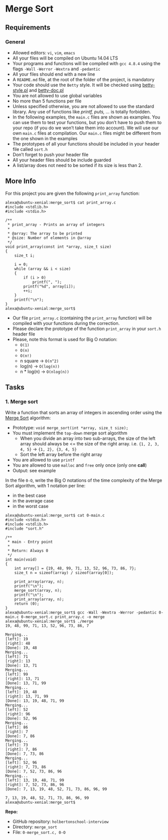 
<!DOCTYPE html>
<html lang="en">
  <body>
  <h1>Merge Sort</h1>
  <div class="panel-body text-justify">
    <h2>Requirements</h2>

<h3>General</h3>

<ul>
<li>Allowed editors: <code>vi</code>, <code>vim</code>, <code>emacs</code></li>
<li>All your files will be compiled on Ubuntu 14.04 LTS</li>
<li>Your programs and functions will be compiled with <code>gcc 4.8.4</code> using the flags <code>-Wall</code> <code>-Werror</code> <code>-Wextra</code> and <code>-pedantic</code></li>
<li>All your files should end with a new line</li>
<li>A <code>README.md</code> file, at the root of the folder of the project, is mandatory</li>
<li>Your code should use the <code>Betty</code> style. It will be checked using <a href="https://github.com/hs-hq/Betty/blob/master/betty-style.pl" title="betty-style.pl" target="_blank">betty-style.pl</a> and <a href="https://github.com/hs-hq/Betty/blob/master/betty-doc.pl" title="betty-doc.pl" target="_blank">betty-doc.pl</a></li>
<li>You are not allowed to use global variables</li>
<li>No more than 5 functions per file</li>
<li>Unless specified otherwise, you are not allowed to use the standard library. Any use of functions like <em>printf, puts, &hellip;</em> is totally forbidden.</li>
<li>In the following examples, the <code>main.c</code> files are shown as examples. You can use them to test your functions, but you don&rsquo;t have to push them to your repo (if you do we won&rsquo;t take them into account). We will use our own <code>main.c</code> files at compilation. Our <code>main.c</code> files might be different from the one shown in the examples</li>
<li>The prototypes of all your functions should be included in your header file called <code>sort.h</code></li>
<li>Don&rsquo;t forget to push your header file</li>
<li>All your header files should be include guarded</li>
<li>A list/array does not need to be sorted if its size is less than 2.</li>
</ul>

<h2>More Info</h2>

<p>For this project you are given the following <code>print_array</code> function:</p>

<pre><code>alexa@ubuntu-xenial:merge_sort$ cat print_array.c
#include &lt;stdlib.h&gt;
#include &lt;stdio.h&gt;

/**
 * print_array - Prints an array of integers
 *
 * @array: The array to be printed
 * @size: Number of elements in @array
 */
void print_array(const int *array, size_t size)
{
    size_t i;

    i = 0;
    while (array &amp;&amp; i &lt; size)
    {
        if (i &gt; 0)
            printf(&quot;, &quot;);
        printf(&quot;%d&quot;, array[i]);
        ++i;
    }
    printf(&quot;\n&quot;);
}
alexa@ubuntu-xenial:merge_sort$
</code></pre>

<ul>
<li>Our file <code>print_array.c</code> (containing the <code>print_array</code> function) will be compiled with your functions during the correction.</li>
<li>Please declare the prototype of the function <code>print_array</code> in your <code>sort.h</code> header file</li>
<li>Please, note this format is used for Big O notation:<br>

<ul>
<li><code>O(1)</code></li>
<li><code>O(n)</code></li>
<li><code>O(n!)</code></li>
<li>n square -&gt; <code>O(n^2)</code></li>
<li>log(n) -&gt; <code>O(log(n))</code></li>
<li>n * log(n) -&gt; <code>O(nlog(n))</code></li>
</ul></li>
</ul>

  </div>
</div>
        </div>
      </div>
    </div>

<h2 id="task-container" class="gap">Tasks</h2>
  
  <div class="col-sm-12 col-md-12 col-lg-8 xol-xl-9">
      <div data-role="task21129" data-position="36" id="task-num-0">
        <div class="panel panel-default task-card " id="task-21129">

  <div class="panel-heading panel-heading-actions">
    <h3 class="panel-title">
      1. Merge sort
    </h3>

  </div>

  <div class="panel-body">

<!-- Progress vs Score -->

<!-- Task Body -->
<p>Write a function that sorts an array of integers in ascending order using the <a href="https://en.wikipedia.org/wiki/Merge_sort" title="Merge Sort" target="_blank">Merge Sort</a> algorithm:</p>

<ul>
<li>Prototype: <code>void merge_sort(int *array, size_t size);</code></li>
<li>You must implement the <code>top-down</code> merge sort algorithm

<ul>
<li>When you divide an array into two sub-arrays, the size of the left array should always be &lt;= the size of the right array. i.e. <code>{1, 2, 3, 4, 5}</code> -&gt; <code>{1, 2}, {3, 4, 5}</code></li>
<li> Sort the left array before the right array</li>
</ul></li>
<li>You are allowed to use <code>printf</code></li>
<li>You are allowed to use <code>malloc</code> and <code>free</code> only once (only one <strong>call</strong>)</li>
<li>Output: see example</li>
</ul>

<p>In the file <code>0-O</code>, write the Big O notations of the time complexity of the Merge Sort algorithm, with 1 notation per line:</p>

<ul>
<li>in the best case</li>
<li>in the average case</li>
<li>in the worst case</li>
</ul>

<pre><code>alexa@ubuntu-xenial:merge_sort$ cat 0-main.c
#include &lt;stdio.h&gt;
#include &lt;stdlib.h&gt;
#include &quot;sort.h&quot;

/**
 * main - Entry point
 *
 * Return: Always 0
 */
int main(void)
{
    int array[] = {19, 48, 99, 71, 13, 52, 96, 73, 86, 7};
    size_t n = sizeof(array) / sizeof(array[0]);

    print_array(array, n);
    printf(&quot;\n&quot;);
    merge_sort(array, n);
    printf(&quot;\n&quot;);
    print_array(array, n);
    return (0);
}
alexa@ubuntu-xenial:merge_sort$ gcc -Wall -Wextra -Werror -pedantic 0-main.c 0-merge_sort.c print_array.c -o merge
alexa@ubuntu-xenial:merge_sort$ ./merge
19, 48, 99, 71, 13, 52, 96, 73, 86, 7

Merging...
[left]: 19
[right]: 48
[Done]: 19, 48
Merging...
[left]: 71
[right]: 13
[Done]: 13, 71
Merging...
[left]: 99
[right]: 13, 71
[Done]: 13, 71, 99
Merging...
[left]: 19, 48
[right]: 13, 71, 99
[Done]: 13, 19, 48, 71, 99
Merging...
[left]: 52
[right]: 96
[Done]: 52, 96
Merging...
[left]: 86
[right]: 7
[Done]: 7, 86
Merging...
[left]: 73
[right]: 7, 86
[Done]: 7, 73, 86
Merging...
[left]: 52, 96
[right]: 7, 73, 86
[Done]: 7, 52, 73, 86, 96
Merging...
[left]: 13, 19, 48, 71, 99
[right]: 7, 52, 73, 86, 96
[Done]: 7, 13, 19, 48, 52, 71, 73, 86, 96, 99

7, 13, 19, 48, 52, 71, 73, 86, 96, 99
alexa@ubuntu-xenial:merge_sort$
</code></pre>

  </div>

  <div class="list-group">
    <!-- Task URLs -->

<!-- Technical information -->
<div class="list-group-item">
<p><strong>Repo:</strong></p>
<ul>
    <li>GitHub repository: <code>holbertonschool-interview</code></li>
    <li>Directory: <code>merge_sort</code></li>
    <li>File: <code>0-merge_sort.c, 0-O</code></li>
</ul>
</div>

<!-- Self-paced manual review -->
  </div>

</body>
</html>
